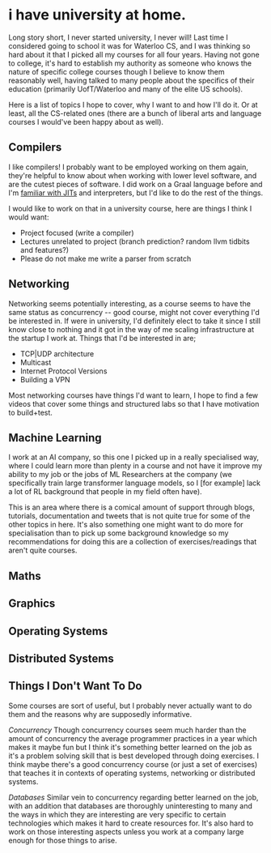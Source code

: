 # i have university at home.

Long story short, I never started university, I never will! Last time I considered going to school it was for Waterloo CS, and I was thinking so hard about it that I picked all my courses for all four years. Having not gone to college, it's hard to establish my authority as someone who knows the nature of specific college courses though I believe to know them reasonably well, having talked to many people about the specifics of their education (primarily UofT/Waterloo and many of the elite US schools).

Here is a list of topics I hope to cover, why I want to and how I'll do it. Or at least, all the CS-related ones (there are a bunch of liberal arts and language courses I would've been happy about as well).

## Compilers

I like compilers! I probably want to be employed working on them again, they're helpful to know about when working with lower level software, and are the cutest pieces of software. I did work on a Graal language before and I'm [familiar with JITs](https://carolchen.me/blog/jits-impls/) and interpreters, but I'd like to do the rest of the things.

I would like to work on that in a university course, here are things I think I would want:

- Project focused (write a compiler)
- Lectures unrelated to project (branch prediction? random llvm tidbits and features?)
- Please do not make me write a parser from scratch

## Networking

Networking seems potentially interesting, as a course seems to have the same status as concurrency -- good course, might not cover everything I'd be interested in. If were in university, I'd definitely elect to take it since I still know close to nothing and it got in the way of me scaling infrastructure at the startup I work at. Things that I'd be interested in are;

- TCP|UDP architecture
- Multicast
- Internet Protocol Versions
- Building a VPN

Most networking courses have things I'd want to learn, I hope to find a few videos that cover some things and structured labs so that I have motivation to build+test.

## Machine Learning

I work at an AI company, so this one I picked up in a really specialised way, where I could learn more than plenty in a course and not have it improve my ability to my job or the jobs of ML Researchers at the company (we specifically train large transformer language models, so I [for example] lack a lot of RL background that people in my field often have).

This is an area where there is a comical amount of support through blogs, tutorials, documentation and tweets that is not quite true for some of the other topics in here. It's also something one might want to do more for specialisation than to pick up some background knowledge so my recommendations for doing this are a collection of exercises/readings that aren't quite courses.

## Maths


## Graphics


## Operating Systems


## Distributed Systems


## Things I Don't Want To Do
Some courses are sort of useful, but I probably never actually want to do them and the reasons why are supposedly informative.

*Concurrency*
Though concurrency courses seem much harder than the amount of concurrency the average programmer practices in a year which makes it maybe fun but I think it's something better learned on the job as it's a problem solving skill that is best developed through doing exercises. I think maybe there's a good concurrency course (or just a set of exercises) that teaches it in contexts of operating systems, networking or distributed systems.

*Databases*
Similar vein to concurrency regarding better learned on the job, with an addition that databases are thoroughly uninteresting to many and the ways in which they are interesting are very specific to certain technologies which makes it hard to create resources for. It's also hard to work on those interesting aspects unless you work at a company large enough for those things to arise.

